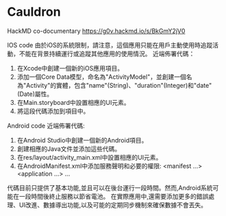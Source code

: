 # Cauldron
HackMD co-documentary
https://g0v.hackmd.io/s/BkGmY2jV0

IOS code
由於iOS的系統限制，請注意，這個應用只能在用戶主動使用時追蹤活動，不能在背景持續運行或追蹤其他應用的使用情況。
近端佈署代碼：
1.	在Xcode中創建一個新的iOS應用項目。
2.	添加一個Core Data模型，命名為"ActivityModel"，並創建一個名為"Activity"的實體，包含"name"(String)、"duration"(Integer)和"date"(Date)屬性。
3.	在Main.storyboard中設置相應的UI元素。
4.	將這段代碼添加到項目中。

Android code
近端佈署代碼:
1.	在Android Studio中創建一個新的Android項目。
2.	創建相應的Java文件並添加這些代碼。
3.	在res/layout/activity_main.xml中設置相應的UI元素。
4.	在AndroidManifest.xml中添加服務聲明和必要的權限:
<manifest ...>
    <uses-permission android:name="android.permission.FOREGROUND_SERVICE" />
    <application ...>
        ...
        <service android:name=".TrackerService" />
    </application>
</manifest>
代碼目前只提供了基本功能,並且可以在後台運行一段時間。然而,Android系統可能在一段時間後終止服務以節省電池。
在實際應用中,還需要添加更多的錯誤處理、UI改進、數據導出功能,以及可能的定期同步機制來確保數據不會丟失。
